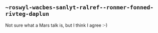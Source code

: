 ## `~roswyl-wacbes-sanlyt-ralref--ronmer-fonned-rivteg-daplun`
Not sure what a Mars talk is, but I think I agree :-)